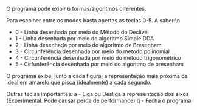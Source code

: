 O programa pode exibir 6 formas/algoritmos diferentes.

Para escolher entre os modos basta apertas as teclas 0-5. A saber:\n
  * 0 - Linha desenhada por meio do Método do Declive
  * 1 - Linha desenhada por meio do algoritmo Simple DDA
  * 2 - Linha desenhada por meio do algoritmo de Bresenham
  * 3 - Circunferência desenhada por meio do método polinomial
  * 4 - Circunferência desenhada por meio do método trigonométrico
  * 5 - Cirfunferência desenhada por meio do algoritmo de bresenham
  
O programa exibe, junto a cada figura, a representação mais próxima da ideal em amarelo que pisca (idealmente) a cada segundo.  
  
Outras teclas importantes:
  a - Liga ou Desliga a representação dos eixos (Experimental. Pode causar perda de performance)
  q - Fecha o programa
